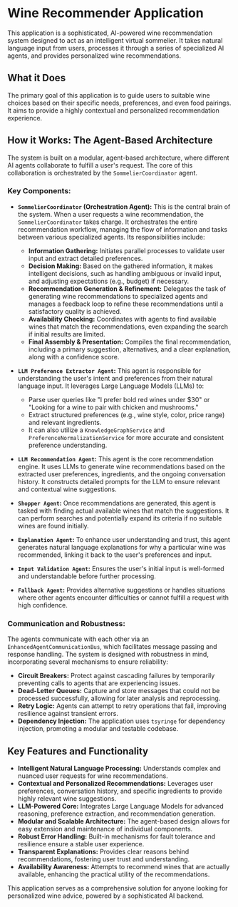 # Wine Recommender Application

This application is a sophisticated, AI-powered wine recommendation system designed to act as an intelligent virtual sommelier. It takes natural language input from users, processes it through a series of specialized AI agents, and provides personalized wine recommendations.

## What it Does

The primary goal of this application is to guide users to suitable wine choices based on their specific needs, preferences, and even food pairings. It aims to provide a highly contextual and personalized recommendation experience.

## How it Works: The Agent-Based Architecture

The system is built on a modular, agent-based architecture, where different AI agents collaborate to fulfill a user's request. The core of this collaboration is orchestrated by the `SommelierCoordinator` agent.

### Key Components:

*   **`SommelierCoordinator` (Orchestration Agent):** This is the central brain of the system. When a user requests a wine recommendation, the `SommelierCoordinator` takes charge. It orchestrates the entire recommendation workflow, managing the flow of information and tasks between various specialized agents. Its responsibilities include:
    *   **Information Gathering:** Initiates parallel processes to validate user input and extract detailed preferences.
    *   **Decision Making:** Based on the gathered information, it makes intelligent decisions, such as handling ambiguous or invalid input, and adjusting expectations (e.g., budget) if necessary.
    *   **Recommendation Generation & Refinement:** Delegates the task of generating wine recommendations to specialized agents and manages a feedback loop to refine these recommendations until a satisfactory quality is achieved.
    *   **Availability Checking:** Coordinates with agents to find available wines that match the recommendations, even expanding the search if initial results are limited.
    *   **Final Assembly & Presentation:** Compiles the final recommendation, including a primary suggestion, alternatives, and a clear explanation, along with a confidence score.

*   **`LLM Preference Extractor Agent`:** This agent is responsible for understanding the user's intent and preferences from their natural language input. It leverages Large Language Models (LLMs) to:
    *   Parse user queries like "I prefer bold red wines under $30" or "Looking for a wine to pair with chicken and mushrooms."
    *   Extract structured preferences (e.g., wine style, color, price range) and relevant ingredients.
    *   It can also utilize a `KnowledgeGraphService` and `PreferenceNormalizationService` for more accurate and consistent preference understanding.

*   **`LLM Recommendation Agent`:** This agent is the core recommendation engine. It uses LLMs to generate wine recommendations based on the extracted user preferences, ingredients, and the ongoing conversation history. It constructs detailed prompts for the LLM to ensure relevant and contextual wine suggestions.

*   **`Shopper Agent`:** Once recommendations are generated, this agent is tasked with finding actual available wines that match the suggestions. It can perform searches and potentially expand its criteria if no suitable wines are found initially.

*   **`Explanation Agent`:** To enhance user understanding and trust, this agent generates natural language explanations for why a particular wine was recommended, linking it back to the user's preferences and input.

*   **`Input Validation Agent`:** Ensures the user's initial input is well-formed and understandable before further processing.

*   **`Fallback Agent`:** Provides alternative suggestions or handles situations where other agents encounter difficulties or cannot fulfill a request with high confidence.

### Communication and Robustness:

The agents communicate with each other via an `EnhancedAgentCommunicationBus`, which facilitates message passing and response handling. The system is designed with robustness in mind, incorporating several mechanisms to ensure reliability:

*   **Circuit Breakers:** Protect against cascading failures by temporarily preventing calls to agents that are experiencing issues.
*   **Dead-Letter Queues:** Capture and store messages that could not be processed successfully, allowing for later analysis and reprocessing.
*   **Retry Logic:** Agents can attempt to retry operations that fail, improving resilience against transient errors.
*   **Dependency Injection:** The application uses `tsyringe` for dependency injection, promoting a modular and testable codebase.

## Key Features and Functionality

*   **Intelligent Natural Language Processing:** Understands complex and nuanced user requests for wine recommendations.
*   **Contextual and Personalized Recommendations:** Leverages user preferences, conversation history, and specific ingredients to provide highly relevant wine suggestions.
*   **LLM-Powered Core:** Integrates Large Language Models for advanced reasoning, preference extraction, and recommendation generation.
*   **Modular and Scalable Architecture:** The agent-based design allows for easy extension and maintenance of individual components.
*   **Robust Error Handling:** Built-in mechanisms for fault tolerance and resilience ensure a stable user experience.
*   **Transparent Explanations:** Provides clear reasons behind recommendations, fostering user trust and understanding.
*   **Availability Awareness:** Attempts to recommend wines that are actually available, enhancing the practical utility of the recommendations.

This application serves as a comprehensive solution for anyone looking for personalized wine advice, powered by a sophisticated AI backend.